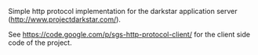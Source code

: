 Simple http protocol implementation for the darkstar application server (http://www.projectdarkstar.com/).

See https://code.google.com/p/sgs-http-protocol-client/ for the client side code of the project.